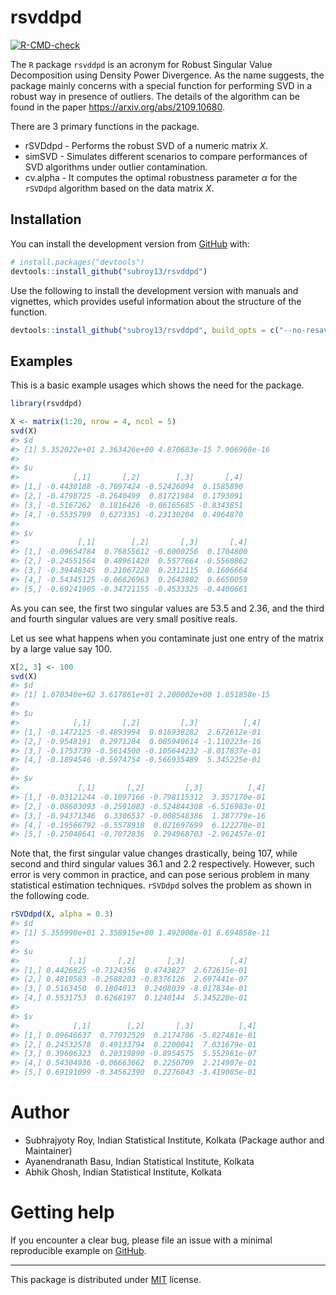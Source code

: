 
# rsvddpd

<!-- badges: start -->

[![R-CMD-check](https://github.com/subroy13/rsvddpd/workflows/R-CMD-check/badge.svg)](https://github.com/subroy13/rsvddpd/actions)
<!-- badges: end -->

The `R` package `rsvddpd` is an acronym for Robust Singular Value
Decomposition using Density Power Divergence. As the name suggests, the
package mainly concerns with a special function for performing SVD in a
robust way in presence of outliers. The details of the algorithm can be
found in the paper <https://arxiv.org/abs/2109.10680>.

There are 3 primary functions in the package.

-   rSVDdpd - Performs the robust SVD of a numeric matrix *X*.
-   simSVD - Simulates different scenarios to compare performances of
    SVD algorithms under outlier contamination.
-   cv.alpha - It computes the optimal robustness parameter *α* for the
    `rSVDdpd` algorithm based on the data matrix *X*.

## Installation

You can install the development version from
[GitHub](https://github.com/subroy13/rsvddpd) with:

``` r
# install.packages("devtools")
devtools::install_github("subroy13/rsvddpd")
```

Use the following to install the development version with manuals and
vignettes, which provides useful information about the structure of the
function.

``` r
devtools::install_github("subroy13/rsvddpd", build_opts = c("--no-resave-data"), build_manual = TRUE, build_vignettes = TRUE)
```

## Examples

This is a basic example usages which shows the need for the package.

``` r
library(rsvddpd)

X <- matrix(1:20, nrow = 4, ncol = 5)
svd(X)
#> $d
#> [1] 5.352022e+01 2.363426e+00 4.870683e-15 7.906968e-16
#> 
#> $u
#>            [,1]       [,2]        [,3]       [,4]
#> [1,] -0.4430188 -0.7097424 -0.52426094  0.1585890
#> [2,] -0.4798725 -0.2640499  0.81721984  0.1793091
#> [3,] -0.5167262  0.1816426 -0.06165685 -0.8343851
#> [4,] -0.5535799  0.6273351 -0.23130204  0.4964870
#> 
#> $v
#>             [,1]        [,2]       [,3]       [,4]
#> [1,] -0.09654784  0.76855612 -0.6000256  0.1704800
#> [2,] -0.24551564  0.48961420  0.5577664 -0.5560862
#> [3,] -0.39448345  0.21067228  0.2312115  0.1606664
#> [4,] -0.54345125 -0.06826963  0.2643802  0.6650059
#> [5,] -0.69241905 -0.34721155 -0.4533325 -0.4400661
```

As you can see, the first two singular values are 53.5 and 2.36, and the
third and fourth singular values are very small positive reals.

Let us see what happens when you contaminate just one entry of the
matrix by a large value say 100.

``` r
X[2, 3] <- 100
svd(X)
#> $d
#> [1] 1.070340e+02 3.617861e+01 2.200002e+00 1.851858e-15
#> 
#> $u
#>            [,1]       [,2]         [,3]          [,4]
#> [1,] -0.1472125 -0.4893994  0.816938282  2.672612e-01
#> [2,] -0.9548191  0.2971284  0.005940614 -1.110223e-16
#> [3,] -0.1753739 -0.5614500 -0.105644232 -8.017837e-01
#> [4,] -0.1894546 -0.5974754 -0.566935489  5.345225e-01
#> 
#> $v
#>             [,1]       [,2]         [,3]          [,4]
#> [1,] -0.03121244 -0.1097166 -0.798115312  3.357170e-01
#> [2,] -0.08603093 -0.2591083 -0.524844308 -6.516983e-01
#> [3,] -0.94371346  0.3306537 -0.008548386  1.387779e-16
#> [4,] -0.19566792 -0.5578918  0.021697699  6.122270e-01
#> [5,] -0.25048641 -0.7072836  0.294968703 -2.962457e-01
```

Note that, the first singular value changes drastically, being 107,
while second and third singular values 36.1 and 2.2 respectively.
However, such error is very common in practice, and can pose serious
problem in many statistical estimation techniques. `rSVDdpd` solves the
problem as shown in the following code.

``` r
rSVDdpd(X, alpha = 0.3)
#> $d
#> [1] 5.355990e+01 2.358915e+00 1.492008e-01 6.694858e-11
#> 
#> $u
#>           [,1]       [,2]       [,3]          [,4]
#> [1,] 0.4426825 -0.7124356  0.4743827  2.672615e-01
#> [2,] 0.4810583 -0.2588203 -0.8376126  2.697441e-07
#> [3,] 0.5163450  0.1804013  0.2408039 -8.017834e-01
#> [4,] 0.5531753  0.6268197  0.1240144  5.345228e-01
#> 
#> $v
#>            [,1]        [,2]       [,3]          [,4]
#> [1,] 0.09646637  0.77032520  0.2174706 -5.827481e-01
#> [2,] 0.24532578  0.49133794  0.2200041  7.031679e-01
#> [3,] 0.39606323  0.20319890 -0.8954575  5.552961e-07
#> [4,] 0.54304936 -0.06663662  0.2250709  2.214907e-01
#> [5,] 0.69191099 -0.34562390  0.2276043 -3.419085e-01
```

# Author

-   Subhrajyoty Roy, Indian Statistical Institute, Kolkata (Package
    author and Maintainer)
-   Ayanendranath Basu, Indian Statistical Institute, Kolkata
-   Abhik Ghosh, Indian Statistical Institute, Kolkata

# Getting help

If you encounter a clear bug, please file an issue with a minimal
reproducible example on
[GitHub](https://github.com/subroy13/rsvddpd/issues).

------------------------------------------------------------------------

This package is distributed under
[MIT](https://github.com/subroy13/rsvddpd/blob/master/LICENSE.md)
license.
